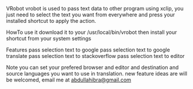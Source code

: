 VRobot
 vrobot is used to pass text data to other program using xclip,
 you just need to select the text you want from everywhere and press your installed shortcut to apply the action.

HowTo use it
 download it to your /usr/local/bin/vrobot
 then install your shortcut from your system settings

Features
 pass selection text to google
 pass selection text to google translate
 pass selection text to stackoverflow
 pass selection text to editor

Note
  you can set your prefered browser and editor and destination and source languages you want to use in translation.
  new feature ideas are will be welcomed, email me at abdullahibra@gmail.com

